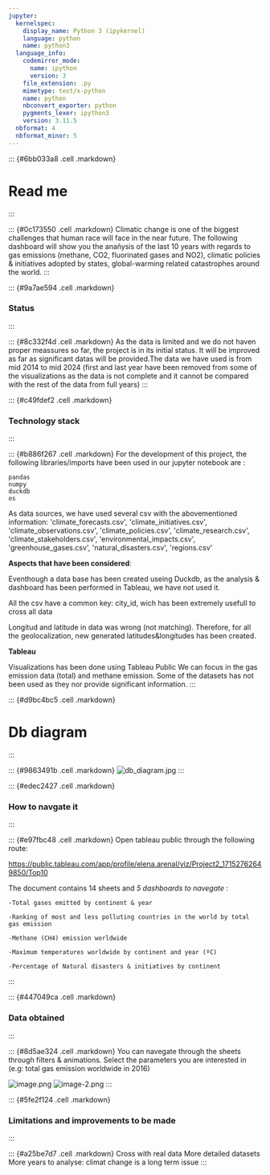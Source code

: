 ```yaml
---
jupyter:
  kernelspec:
    display_name: Python 3 (ipykernel)
    language: python
    name: python3
  language_info:
    codemirror_mode:
      name: ipython
      version: 3
    file_extension: .py
    mimetype: text/x-python
    name: python
    nbconvert_exporter: python
    pygments_lexer: ipython3
    version: 3.11.5
  nbformat: 4
  nbformat_minor: 5
---
```


::: {#6bb033a8 .cell .markdown}
# Read me
:::

::: {#0c173550 .cell .markdown}
Climatic change is one of the biggest challenges that human race will
face in the near future. The following dashboard will show you the
anañysis of the last 10 years with regards to gas emissions (methane,
CO2, fluorinated gases and NO2), climatic policies & initiatives adopted
by states, global-warming related catastrophes around the world.
:::

::: {#9a7ae594 .cell .markdown}
### Status
:::

::: {#8c332f4d .cell .markdown}
As the data is limited and we do not haven proper meassures so far, the
project is in its initial status. It will be improved as far as
significant datas will be provided.The data we have used is from mid
2014 to mid 2024 (first and last year have been removed from some of the
visualizations as the data is not complete and it cannot be compared
with the rest of the data from full years)
:::

::: {#c49fdef2 .cell .markdown}
### Technology stack
:::

::: {#b886f267 .cell .markdown}
For the development of this project, the following libraries/imports
have been used in our jupyter notebook are :

    pandas
    numpy
    duckdb
    os

As data sources, we have used several csv with the abovementioned
information: \'climate_forecasts.csv\', \'climate_initiatives.csv\',
\'climate_observations.csv\', \'climate_policies.csv\',
\'climate_research.csv\', \'climate_stakeholders.csv\',
\'environmental_impacts.csv\', \'greenhouse_gases.csv\',
\'natural_disasters.csv\', \'regions.csv\'

**Aspects that have been considered**:

Eventhough a data base has been created useing Duckdb, as the analysis &
dashboard has been performed in Tableau, we have not used it.

All the csv have a common key: city_id, wich has been extremely usefull
to cross all data

Longitud and latitude in data was wrong (not matching). Therefore, for
all the geolocalization, new generated latitudes&longitudes has been
created.

**Tableau**

Visualizations has been done using Tableau Public We can focus in the
gas emission data (total) and methane emission. Some of the datasets has
not been used as they nor provide significant information.
:::

::: {#d9bc4bc5 .cell .markdown}
# Db diagram
:::

::: {#9863491b .cell .markdown}
![db_diagram.jpg](vertopal_6ecf695182ff4e679f90fbdfb7ef0675/db_diagram.jpg)
:::

::: {#edec2427 .cell .markdown}
### How to navgate it
:::

::: {#e97fbc48 .cell .markdown}
Open tableau public through the following route:

<https://public.tableau.com/app/profile/elena.arenal/viz/Project2_17152762649850/Top10>

The document contains 14 sheets and *5 dashboards to navegate* :

    -Total gases emitted by continent & year

    -Ranking of most and less polluting countries in the world by total gas emission

    -Methane (CH4) emission worldwide

    -Maximum temperatures worldwide by continent and year (ºC)

    -Percentage of Natural disasters & initiatives by continent
:::

::: {#447049ca .cell .markdown}
### Data obtained
:::

::: {#8d5ae324 .cell .markdown}
You can navegate through the sheets through filters & animations. Select
the parameters you are interested in (e.g: total gas emission worldwide
in 2016)

![image.png](vertopal_6ecf695182ff4e679f90fbdfb7ef0675/image.png)
![image-2.png](vertopal_6ecf695182ff4e679f90fbdfb7ef0675/image-2.png)
:::

::: {#5fe2f124 .cell .markdown}
### Limitations and improvements to be made
:::

::: {#a25be7d7 .cell .markdown}
Cross with real data More detailed datasets More years to analyse:
climat change is a long term issue
:::
